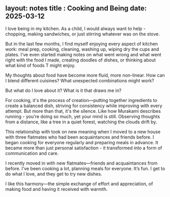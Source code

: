 layout: notes
title : Cooking and Being
date: 2025-03-12
--------
I love being in my kitchen. As a child, I would always want to help - chopping, making sandwiches, or just stirring whatever was on the stove. 

But in the last few months, I find myself enjoying every aspect of kitchen work: meal prep, cooking, cleaning, washing up, wiping dry the cups and plates. I've even started making notes on what went wrong and what went right with the food I made, creating doodles of dishes, or thinking about what kind of foods T might enjoy.

My thoughts about food have become more fluid, more non-linear. How can I blend different cuisines? What unexpected combinations might work?

But what do I love about it? What is it that draws me in?

For cooking, it's the process of creation—putting together ingredients to create a balanced dish, striving for consistency while improving with every attempt. But more than that, it's the silence. Like how Murakami describes running - you're doing so much, yet your mind is still. Observing thoughts from a distance, like a tree in a quiet forest, watching the clouds drift by.

This relationship with took on new meaning when I moved to a new house with three flatmates who had been acquaintances and friends before. I began cooking for everyone regularly and preparing meals in advance. It became more than just personal satisfaction - it transformed into a form of communication and care.

I recently moved in with new flatmates—friends and acquaintances from before. I’ve been cooking a lot, planning meals for everyone. It’s fun. I get to do what I love, and they get to try new dishes.

I like this harmony—the simple exchange of effort and appreciation, of making food and having it received with warmth.
